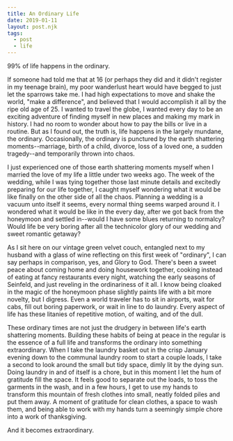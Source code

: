 ```yaml
---
title: An Ordinary Life
date: 2019-01-11
layout: post.njk
tags:
  - post
  - life
---
```


<p>99% of life happens in the ordinary.</p>
<p>If someone had told me that at 16 (or perhaps they did and it didn't register in my teenage brain), my poor wanderlust heart would have begged to just let the sparrows take me. I had high expectations to move and shake the world, "make a difference", and believed that I would accomplish it all by the ripe old age of 25. I wanted to travel the globe, I wanted every day to be an exciting adventure of finding myself in new places and making my mark in history. I had no room to wonder about how to pay the bills or live in a routine. But as I found out, the truth is, life happens in the largely mundane, the ordinary. Occasionally, the ordinary is punctured by the earth shattering moments--marriage, birth of a child, divorce, loss of a loved one, a sudden tragedy--and temporarily thrown into chaos.</p>
<p>I just experienced one of those earth shattering moments myself when I married the love of my life a little under two weeks ago. The week of the wedding, while I was tying together those last minute details and excitedly preparing for our life together, I caught myself wondering what it would be like finally on the other side of all the chaos. Planning a wedding is a vacuum unto itself it seems, every normal thing seems warped around it. I wondered what it would be like in the every day, after we got back from the honeymoon and settled in--would I have some blues returning to normalcy? Would life be very boring after all the technicolor glory of our wedding and sweet romantic getaway?</p>
<p>As I sit here on our vintage green velvet couch, entangled next to my husband with a glass of wine reflecting on this first week of "ordinary", I can say perhaps in comparison, yes, and Glory to God. There's been a sweet peace about coming home and doing housework together, cooking instead of eating at fancy restaurants every night, watching the early seasons of Seinfeld, and just reveling in the ordinariness of it all. I know being cloaked in the magic of the honeymoon phase slightly paints life with a bit more novelty, but I digress. Even a world traveler has to sit in airports, wait for cabs, fill out boring paperwork, or wait in line to do laundry. Every aspect of life has these litanies of repetitive motion, of waiting, and of the dull.</p>
<p>These ordinary times are not just the drudgery in between life's earth shattering moments. Building these habits of being at peace in the regular is the essence of a full life and transforms the ordinary into something extraordinary. When I take the laundry basket out in the crisp January evening down to the communal laundry room to start a couple loads, I take a second to look around the small but tidy space, dimly lit by the dying sun. Doing laundry in and of itself is a chore, but in this moment I let the hum of gratitude fill the space. It feels good to separate out the loads, to toss the garments in the wash, and in a few hours, I get to use my hands to transform this mountain of fresh clothes into small, neatly folded piles and put them away. A moment of gratitude for clean clothes, a space to wash them, and being able to work with my hands turn a seemingly simple chore into a work of thanksgiving.</p>
<p>And it becomes extraordinary.</p>
